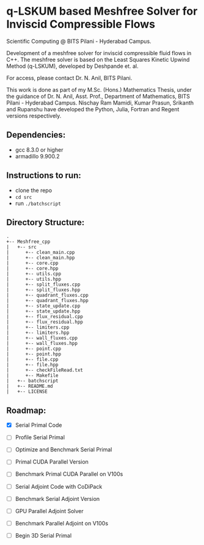 # q-LSKUM based Meshfree Solver for Inviscid Compressible Flows

Scientific Computing @ BITS Pilani - Hyderabad Campus.

Development of a meshfree solver for inviscid compressible fluid flows in C++. The meshfree solver is based on the Least Squares
Kinetic Upwind Method (q-LSKUM), developed by Deshpande et. al. 

For access, please contact Dr. N. Anil, BITS Pilani.

This work is done as part of my M.Sc. (Hons.) Mathematics Thesis, under the guidance of Dr. N. Anil, Asst. Prof., Department of Mathematics, BITS Pilani - Hyderabad Campus. Nischay Ram Mamidi, Kumar Prasun, Srikanth and Rupanshu have developed the Python, Julia, Fortran and Regent versions respectively.

## Dependencies:
* gcc 8.3.0 or higher
* armadillo 9.900.2

## Instructions to run:

* clone the repo
* `cd src`
* run `./batchscript`

## Directory Structure: 
```
.
+-- Meshfree_cpp
|   +-- src
|      +-- clean_main.cpp
|      +-- clean_main.hpp
|      +-- core.cpp
|      +-- core.hpp
|      +-- utils.cpp
|      +-- utils.hpp
|      +-- split_fluxes.cpp
|      +-- split_fluxes.hpp
|      +-- quadrant_fluxes.cpp
|      +-- quadrant_fluxes.hpp
|      +-- state_update.cpp
|      +-- state_update.hpp
|      +-- flux_residual.cpp
|      +-- flux_residual.hpp
|      +-- limiters.cpp
|      +-- limiters.hpp
|      +-- wall_fluxes.cpp
|      +-- wall_fluxes.hpp
|      +-- point.cpp
|      +-- point.hpp
|      +-- file.cpp
|      +-- file.hpp
|      +-- checkFileRead.txt
|      +-- Makefile   
|   +-- batchscript
|   +-- README.md
|   +-- LICENSE
```
## Roadmap:

- [x] Serial Primal Code
- [ ] Profile Serial Primal
- [ ] Optimize and Benchmark Serial Primal
- [ ] Primal CUDA Parallel Version
- [ ] Benchmark Primal CUDA Parallel on V100s
- [ ] Serial Adjoint Code with CoDiPack
- [ ] Benchmark Serial Adjoint Version
- [ ] GPU Parallel Adjoint Solver
- [ ] Benchmark Parallel Adjoint on V100s
- [ ] Begin 3D Serial Primal 


